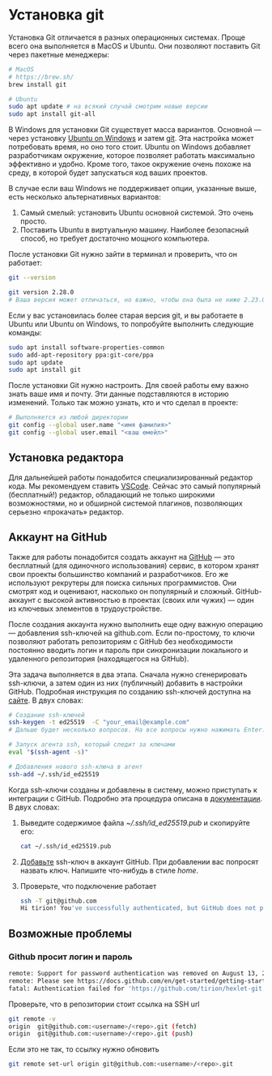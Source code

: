 # Установка git

Установка Git отличается в разных операционных системах. Проще всего она выполняется в MacOS и Ubuntu. Они позволяют поставить Git через пакетные менеджеры:

```bash
# MacOS
# https://brew.sh/
brew install git

# Ubuntu
sudo apt update # на всякий случай смотрим новые версии
sudo apt install git-all
```

В Windows для установки Git существует масса вариантов. Основной — через установку [Ubuntu on Windows](https://docs.microsoft.com/ru-ru/windows/wsl/install-win10) и затем [git](https://docs.microsoft.com/ru-ru/windows/wsl/tutorials/wsl-git). Эта настройка может потребовать время, но оно того стоит. Ubuntu on Windows добавляет разработчикам окружение, которое позволяет работать максимально эффективно и удобно. Кроме того, такое окружение очень похоже на среду, в которой будет запускаться код ваших проектов.

В случае если ваш Windows не поддерживает опции, указанные выше, есть несколько альтернативных вариантов:

1. Самый смелый: установить Ubuntu основной системой. Это очень просто.
1. Поставить Ubuntu в виртуальную машину. Наиболее безопасный способ, но требует достаточно мощного компьютера.

После установки Git нужно зайти в терминал и проверить, что он работает:

```bash
git --version

git version 2.28.0
# Ваша версия может отличаться, но важно, чтобы она была не ниже 2.23.0
```

Если у вас установилась более старая версия git, и вы работаете в Ubuntu или Ubuntu on Windows, то попробуйте выполнить следующие команды:

```bash
sudo apt install software-properties-common
sudo add-apt-repository ppa:git-core/ppa
sudo apt update
sudo apt install git
```

После установки Git нужно настроить. Для своей работы ему важно знать ваше имя и почту. Эти данные подставляются в историю изменений. Только так можно узнать, кто и что сделал в проекте:

```bash
# Выполняется из любой директории
git config --global user.name "<имя фамилия>"
git config --global user.email "<ваш емейл>"
```

## Установка редактора

Для дальнейшей работы понадобится специализированный редактор кода. Мы рекомендуем ставить [VSCode](https://code.visualstudio.com/). Сейчас это самый популярный (бесплатный!) редактор, обладающий не только широкими возможностями, но и обширной системой плагинов, позволяющих серьезно «прокачать» редактор.

## Аккаунт на GitHub

Также для работы понадобится создать аккаунт на [GitHub](https://github.com/) — это бесплатный (для одиночного использования) сервис, в котором хранят свои проекты большинство компаний и разработчиков. Его же используют рекрутеры для поиска сильных программистов. Они смотрят код и оценивают, насколько он популярный и сложный. GitHub-аккаунт с высокой активностью в проектах (своих или чужих) — один из ключевых элементов в трудоустройстве.

После создания аккаунта нужно выполнить еще одну важную операцию — добавления ssh-ключей на github.com. Если по-простому, то ключи позволяют работать репозиториям с GitHub без необходимости постоянно вводить логин и пароль при синхронизации локального и удаленного репозитория (находящегося на GitHub).

Эта задача выполняется в два этапа. Сначала нужно сгенерировать ssh-ключи, а затем один из них (публичный) добавить в настройки GitHub. Подробная инструкция по созданию ssh-ключей доступна на [сайте](https://docs.github.com/en/github/authenticating-to-github/generating-a-new-ssh-key-and-adding-it-to-the-ssh-agent). В двух словах:

```bash
# Создание ssh-ключей
ssh-keygen -t ed25519  -C "your_email@example.com"
# Дальше будет несколько вопросов. На все вопросы нужно нажимать Enter.

# Запуск агента ssh, который следит за ключами
eval "$(ssh-agent -s)"

# Добавления нового ssh-ключа в агент
ssh-add ~/.ssh/id_ed25519
```

Когда ssh-ключи созданы и добавлены в систему, можно приступать к интеграции с GitHub. Подробно эта процедура описана в [документации](https://docs.github.com/en/github/authenticating-to-github/adding-a-new-ssh-key-to-your-github-account). В двух словах:

1. Выведите содержимое файла *~/.ssh/id_ed25519.pub* и скопируйте его:

    ```bash
    cat ~/.ssh/id_ed25519.pub
    ```

1. [Добавьте](https://github.com/settings/keys) ssh-ключ в аккаунт GitHub. При добавлении вас попросят назвать ключ. Напишите что-нибудь в стиле *home*.

1. Проверьте, что подключение работает

    ```bash
    ssh -T git@github.com
    Hi tirion! You've successfully authenticated, but GitHub does not provide shell access.
    ```

## Возможные проблемы

### Github просит логин и пароль

```bash
remote: Support for password authentication was removed on August 13, 2021.
remote: Please see https://docs.github.com/en/get-started/getting-started-with-git/about-remote-repositories#cloning-with-https-urls for information on currently recommended modes of authentication.
fatal: Authentication failed for 'https://github.com/tirion/hexlet-git.git/'
```

Проверьте, что в репозитории стоит ссылка на SSH url

```bash
git remote -v
origin	git@github.com:<username>/<repo>.git (fetch)
origin	git@github.com:<username>/<repo>.git (push)
```

Если это не так, то ссылку нужно обновить

```bash
git remote set-url origin git@github.com:<username>/<repo>.git
```
